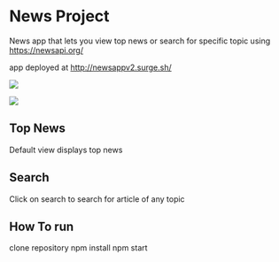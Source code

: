# News Project

News app that lets you view top news or search for specific topic using https://newsapi.org/

app deployed at http://newsappv2.surge.sh/


![](https://media.giphy.com/media/IbT7xLS4pcN2nzkTi6/giphy.gif)

![](https://gph.is/g/aNWjgd1)

## Top News
Default view displays top news

## Search
Click on search to search for article of any topic

## How To run
clone repository
npm install
npm start

